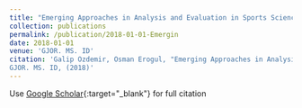 ```yaml
---
title: "Emerging Approaches in Analysis and Evaluation in Sports Science. Glob J Ortho Res. 1 (1): 2018"
collection: publications
permalink: /publication/2018-01-01-Emergin
date: 2018-01-01
venue: 'GJOR. MS. ID'
citation: 'Galip Ozdemir, Osman Erogul, "Emerging Approaches in Analysis and Evaluation in Sports Science. Glob J Ortho Res. 1 (1): 2018"
GJOR. MS. ID, (2018)'
---
```

Use [Google Scholar](https://scholar.google.com/scholar?q=Emerging+Approaches+in+Analysis+and+Evaluation+in+Sports+Science.+Glob+J+Ortho+Res.+1+(1):+2018){:target="_blank"} for full citation